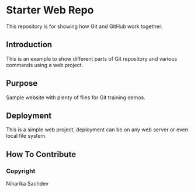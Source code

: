 # Starter Web Repo

This repository is for showing how Git and GitHub work together.

## Introduction

This is an example to show different parts of Git repository and various commands using a web project.

## Purpose

Sample website with plenty of files for Git training demos.

## Deployment

This is a simple web project, deployment can be on any web server or even local file system.

## How To Contribute

### Copyright

Niharika Sachdev